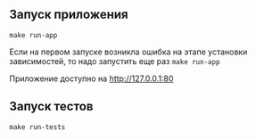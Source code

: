 ## Запуск приложения
`make run-app`

Если на первом запуске возникла ошибка на этапе установки зависимостей, то надо запустить еще раз `make run-app`

Приложение доступно на http://127.0.0.1:80

## Запуск тестов
`make run-tests`